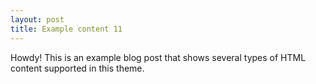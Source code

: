 ```yaml
---
layout: post
title: Example content 11
---
```



<div class="message">
  Howdy! This is an example blog post that shows several types of HTML content supported in this theme.
</div>